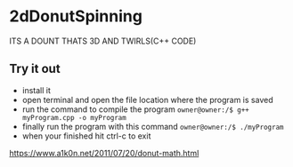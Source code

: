 # 2dDonutSpinning
ITS A DOUNT THATS 3D AND TWIRLS(C++ CODE)


## Try it out
* install it
* open terminal and open the file location where the program is saved
* run the command to compile the program `owner@owner:/$ g++ myProgram.cpp -o myProgram`
* finally run the program with this command `owner@owner:/$ ./myProgram`
* when your finished hit ctrl-c to exit

https://www.a1k0n.net/2011/07/20/donut-math.html 

